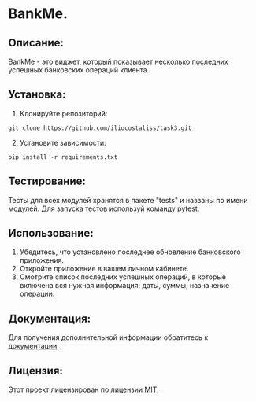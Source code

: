 # BankMe.

## Описание:

BankMe - это виджет, который показывает несколько последних успешных банковских операций клиента.

## Установка:

1. Клонируйте репозиторий:
```
git clone https://github.com/iliocostaliss/task3.git
```
2. Установите зависимости:
```
pip install -r requirements.txt
```
## Тестирование:

Тесты для всех модулей хранятся в пакете "tests" и названы по имени модулей.
Для запуска тестов используй команду pytest.

## Использование:

1. Убедитесь, что установлено последнее обновление банковского приложения.
2. Откройте приложение в вашем личном кабинете.
3. Смотрите список последних успешных операций, в которые включена вся нужная информация: даты, суммы,
назначение операции.

## Документация:

Для получения дополнительной информации обратитесь к [документации](docs/README.md).

## Лицензия:

Этот проект лицензирован по [лицензии MIT](LICENSE).
